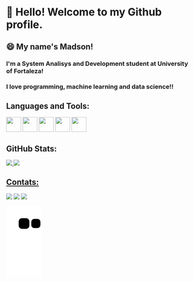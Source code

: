 # 👋 Hello! Welcome to my Github profile.
## :smile: My name's Madson!
### I'm a System Analisys and Development student at University of Fortaleza!
### I love programming, machine learning and data science!!

## Languages and Tools:

<img loading="lazy" src="https://cdn.jsdelivr.net/gh/devicons/devicon/icons/git/git-original.svg" width="40" height="40"/> <img loading="lazy" src="https://cdn.jsdelivr.net/gh/devicons/devicon/icons/java/java-original.svg" width="40" height="40"/> <img loading="lazy" src="https://cdn.jsdelivr.net/gh/devicons/devicon/icons/javascript/javascript-plain.svg" width="40" height="40"/> <img loading="lazy" src="https://cdn.jsdelivr.net/gh/devicons/devicon/icons/html5/html5-plain.svg" width="40" height="40"/> <img loading="lazy" src="https://cdn.jsdelivr.net/gh/devicons/devicon/icons/css3/css3-plain.svg" width="40" height="40"/>

## GitHub Stats:

<div>
<a href="https://github.com/MadsonOl">
<img loading="lazy" height="180em" src="https://github-readme-stats.vercel.app/api/top-langs/?username=MadsonOl&layout=compact&langs_count=7&theme=dracula"/>
<img loading="lazy" height="180em" src="https://github-readme-stats.vercel.app/api?username=MadsonOl&show_icons=true&theme=dracula&include_all_commits=true&count_private=true"/>
</div>

## Contats:

<div>
<a href="https://instagram.com/madson.ol" target="_blank"><img loading="lazy" src="https://img.shields.io/badge/-Instagram-%23E4405F?style=for-the-badge&logo=instagram&logoColor=white" target="_blank"></a>
<a href = "mailto:madsonosv@gmail.com"><img loading="lazy" src="https://img.shields.io/badge/Gmail-D14836?style=for-the-badge&logo=gmail&logoColor=white" target="_blank"></a>
<a href="https://www.linkedin.com/in/madson-oliveira-2ab311268" target="_blank"><img loading="lazy" src="https://img.shields.io/badge/-LinkedIn-%230077B5?style=for-the-badge&logo=linkedin&logoColor=white" target="_blank"></a>   
</div>

![Snake animation](https://github.com/MadsonOl/MadsonOl/blob/output/github-contribution-grid-snake.svg)
